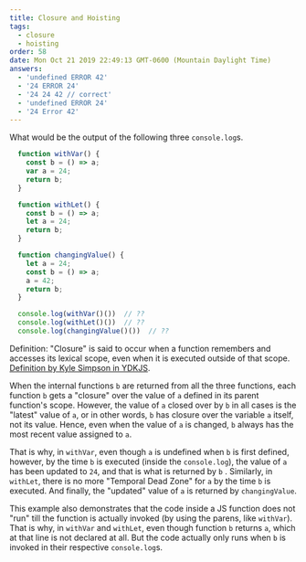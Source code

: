 ```yaml
---
title: Closure and Hoisting
tags:
  - closure
  - hoisting
order: 58
date: Mon Oct 21 2019 22:49:13 GMT-0600 (Mountain Daylight Time)
answers:
  - 'undefined ERROR 42'
  - '24 ERROR 24'
  - '24 24 42 // correct'
  - 'undefined ERROR 24'
  - '24 Error 42'
---
```


What would be the output of the following three `console.log`s.

```javascript
  function withVar() {
    const b = () => a;
    var a = 24;
    return b;
  }

  function withLet() {
    const b = () => a;
    let a = 24;
    return b;
  }

  function changingValue() {
    let a = 24;
    const b = () => a;
    a = 42;
    return b;
  }

  console.log(withVar()())  // ??
  console.log(withLet()())  // ??
  console.log(changingValue()())  // ??
```

<!-- explanation -->
Definition: "Closure" is said to occur when a function remembers and accesses its lexical scope, even when it is executed outside of that scope. [Definition by Kyle Simpson in YDKJS](https://github.com/getify/You-Dont-Know-JS/blob/1st-ed/scope%20%26%20closures/ch5.md).

When the internal functions `b` are returned from all the three functions, each function `b` gets a "closure" over the value of `a` defined in its parent function's scope. However, the value of `a` closed over by `b` in all cases is the "latest" value of `a`, or in other words, `b` has closure over the variable `a` itself, not its value. Hence, even when the value of `a` is changed, `b` always has the most recent value assigned to `a`.

That is why, in `withVar`, even though `a` is undefined when `b` is first defined, however, by the time `b` is executed (inside the `console.log`), the value of `a` has been updated to `24`, and that is what is returned by `b` . Similarly, in `withLet`, there is no more "Temporal Dead Zone" for `a` by the time `b` is executed. And finally, the "updated" value of `a` is returned by `changingValue`.

This example also demonstrates that the code inside a JS function does not "run" till the function is actually invoked (by using the parens, like `withVar`). That is why, in `withVar` and `withLet`, even though function `b` returns `a`, which at that line is not declared at all. But the code actually only runs when `b` is invoked in their respective `console.log`s.
